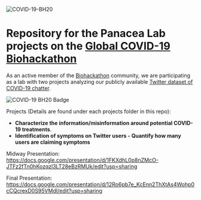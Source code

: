 
![COVID-19-BH20](https://github.com/virtual-biohackathons/covid-19-bh20/blob/master/covid19biohackathon.png)

# Repository for the Panacea Lab projects on the [Global COVID-19 Biohackathon](https://github.com/virtual-biohackathons/covid-19-bh20)

As an active member of the [Biohackathon](http://www.biohackathon.org/) community, we are participating as a lab with two projects analyzing our publicly available [Twitter dataset of COVID-19 chatter](http://www.panacealab.org/covid19/).

![COVID-19 BH20 Badge](http://www.jmbanda.com/covid-10biohackbadge.png) 

Projects (Details are found under each projects folder in this repo): 
* **Characterize the information/misinformation around potential COVID-19 treatments**.
* **Identification of symptoms on Twitter users - Quantify how many users are claiming symptoms**

Midway Presentation: https://docs.google.com/presentation/d/1FKXdhL0p8nZMcO-JTFz2fTn0hKozqzl3LT28eBzRMUk/edit?usp=sharing

Final Presentation: https://docs.google.com/presentation/d/12Ro6pb7e_KcEnn2ThXtAs4Wohp0cCQcrexD0S95VMdI/edit?usp=sharing
